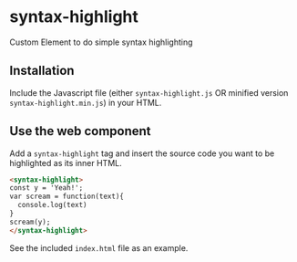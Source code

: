 # syntax-highlight
Custom Element to do simple syntax highlighting

## Installation
Include the Javascript file (either `syntax-highlight.js` OR minified version `syntax-highlight.min.js`) in your HTML.

## Use the web component
Add a `syntax-highlight` tag and insert the source code you want to be highlighted as its inner HTML.

```html
<syntax-highlight>
const y = 'Yeah!';
var scream = function(text){
  console.log(text)
}
scream(y);
</syntax-highlight>
```

See the included `index.html` file as an example.
